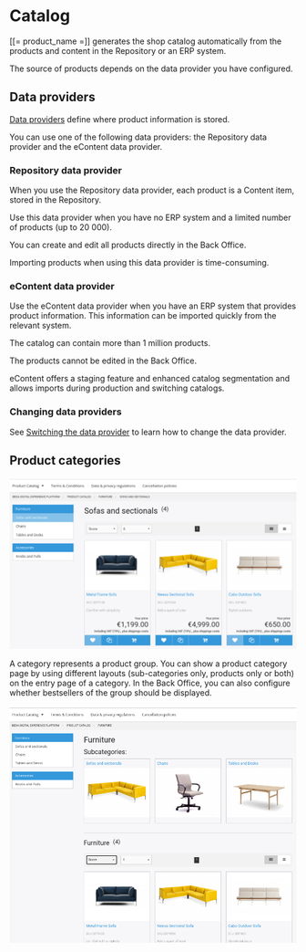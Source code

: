 # Catalog

[[= product_name =]] generates the shop catalog automatically from the products and content in the Repository or an ERP system.

The source of products depends on the data provider you have configured.

## Data providers

[Data providers](../data_providers/data_providers.md) define where product information is stored.

You can use one of the following data providers: the Repository data provider and the eContent data provider.

### Repository data provider

When you use the Repository data provider, each product is a Content item, stored in the Repository.

Use this data provider when you have no ERP system and a limited number of products (up to 20 000).

You can create and edit all products directly in the Back Office.

Importing products when using this data provider is time-consuming.

### eContent data provider

Use the eContent data provider when you have an ERP system that provides product information.
This information can be imported quickly from the relevant system.

The catalog can contain more than 1 million products.

The products cannot be edited in the Back Office.

eContent offers a staging feature and enhanced catalog segmentation and allows imports during production and switching catalogs.

### Changing data providers

See [Switching the data provider](../data_providers/data_providers#switching-the-data-provider.md)
to learn how to change the data provider.

## Product categories

![Product category](img/product_catalog_2.png)

A category represents a product group.
You can show a product category page by using different layouts (sub-categories only, products only or both) on the entry page of a category.
In the Back Office, you can also configure whether bestsellers of the group should be displayed.

![Subcategories in the product catalog](img/catalog_categories_and_products.png)
